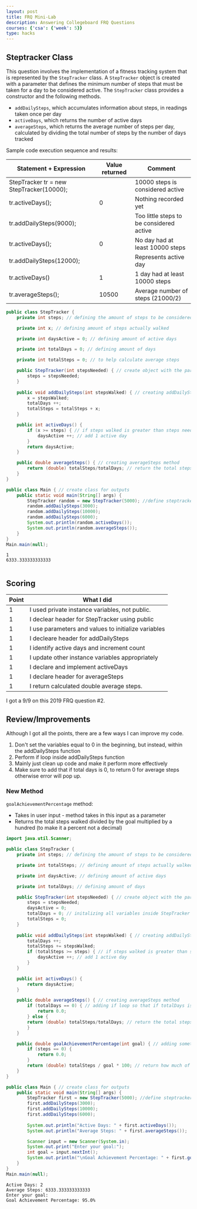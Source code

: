 ```yaml
---
layout: post
title: FRQ Mini-Lab
description: Answering Collegeboard FRQ Questions
courses: {'csa': {'week': 5}}
type: hacks
---
```


## Steptracker Class

This question involves the implementation of a fitness tracking system that is represented by the `StepTracker` class. A `StepTracker` object is created with a parameter that defines the minimum number of steps that must be taken for a day to be considered active. The `StepTracker` class provides a constructor and the following methods.
- `addDailySteps`, which accumulates information about steps, in readings taken once per day
- `activeDays`, which returns the number of active days
- `averageSteps`, which returns the average number of steps per day, calculated by dividing the total number of steps by the number of days tracked

Sample code execution sequence and results:

| Statement + Expression | Value returned | Comment |
| - | - | - |
| StepTracker tr = new StepTracker(10000); |  | 10000 steps is considered active |
| tr.activeDays(); | 0 | Nothing recorded yet |
| tr.addDailySteps(9000); |  | Too little steps to be considered active |
| tr.activeDays(); | 0 | No day had at least 10000 steps |
| tr.addDailySteps(12000); |  | Represents active day |
| tr.activeDays() | 1 | 1 day had at least 10000 steps |
| tr.averageSteps(); | 10500 | Average number of steps (21000/2) |


```Java
public class StepTracker {
    private int steps; // defining the amount of steps to be considered active

    private int x; // defining amount of steps actually walked

    private int daysActive = 0; // defining amount of active days

    private int totalDays = 0; // defining amount of days

    private int totalSteps = 0; // to help calculate average steps

    public StepTracker(int stepsNeeded) { // create object with the parameter
        steps = stepsNeeded;
    }
    
    public void addDailySteps(int stepsWalked) { // creating addDailySteps method
        x = stepsWalked;
        totalDays ++;
        totalSteps = totalSteps + x;
    }

    public int activeDays() {
        if (x >= steps) { // if steps walked is greater than steps needed
            daysActive ++; // add 1 active day
        }
        return daysActive;
    }

    public double averageSteps() { // creating averageSteps method
        return (double) totalSteps/totalDays; // return the total steps divided by total days
    }
}

public class Main { // create class for outputs
    public static void main(String[] args) {
        StepTracker random = new StepTracker(5000); //define steptracker with 5000 min steps
        random.addDailySteps(3000);
        random.addDailySteps(10000);
        random.addDailySteps(6000);
        System.out.println(random.activeDays());
        System.out.println(random.averageSteps());
    }
}
Main.main(null);
```

    1
    6333.333333333333



```Java

```

## Scoring

| Point | What I did |
| - | - |
| 1 | I used private instance variables, not public. |
| 1 | I declear header for StepTracker using public |
| 1 | I use parameters and values to initialize variables |
| 1 | I decleare header for addDailySteps |
| 1 | I identify active days and increment count |
| 1 | I update other instance variables appropriately |
| 1 | I declare and implement activeDays |
| 1 | I declare header for averageSteps |
| 1 | I return calculated double average steps. |

I got a 9/9 on this 2019 FRQ question #2.

## Review/Improvements

Although I got all the points, there are a few ways I can improve my code.
1. Don't set the variables equal to 0 in the beginning, but instead, within the addDailySteps function
2. Perform if loop inside addDailySteps function
3. Mainly just clean up code and make it perform more effectively
4. Make sure to add that if total days is 0, to return 0 for average steps otherwise error will pop up.

### New Method
`goalAchievementPercentage` method:
- Takes in user input - method takes in this input as a parameter
- Returns the total steps walked divided by the goal multiplied by a hundred (to make it a percent not a decimal)


```Java
import java.util.Scanner;

public class StepTracker {
    private int steps; // defining the amount of steps to be considered active

    private int totalSteps; // defining amount of steps actually walked

    private int daysActive; // defining amount of active days

    private int totalDays; // defining amount of days

    public StepTracker(int stepsNeeded) { // create object with the parameter
        steps = stepsNeeded;
        daysActive = 0;
        totalDays = 0; // initalizing all variables inside StepTracker instead of outside
        totalSteps = 0;
    }
    
    public void addDailySteps(int stepsWalked) { // creating addDailySteps method
        totalDays ++;
        totalSteps += stepsWalked;
        if (totalSteps >= steps) { // if steps walked is greater than steps needed
            daysActive ++; // add 1 active day
        }
    }

    public int activeDays() {
        return daysActive;
    }

    public double averageSteps() { // creating averageSteps method
        if (totalDays == 0) { // adding if loop so that if totalDays is 0, it just returns 0 instead of error
            return 0.0;
        } else {
        return (double) totalSteps/totalDays; // return the total steps divided by total days
        }
    }

    public double goalAchievementPercentage(int goal) { // adding something exra - percentage of steps reached
        if (steps == 0) {
            return 0.0;
        }
        return (double) totalSteps / goal * 100; // return how much of the steps needed the person has walked
    }
}

public class Main { // create class for outputs
    public static void main(String[] args) {
        StepTracker first = new StepTracker(5000); //define steptracker with 5000 min steps
        first.addDailySteps(3000);
        first.addDailySteps(10000);
        first.addDailySteps(6000);
        
        System.out.println("Active Days: " + first.activeDays());
        System.out.println("Average Steps: " + first.averageSteps());

        Scanner input = new Scanner(System.in);
        System.out.print("Enter your goal:");
        int goal = input.nextInt();
        System.out.println("\nGoal Achievement Percentage: " + first.goalAchievementPercentage(goal) + "%");
    }
}
Main.main(null);
```

    Active Days: 2
    Average Steps: 6333.333333333333
    Enter your goal:
    Goal Achievement Percentage: 95.0%

